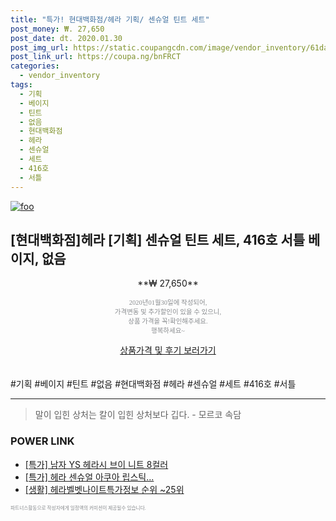 ```yaml
--- 
title: "특가! 현대백화점/헤라 기획/ 센슈얼 틴트 세트" 
post_money: ₩. 27,650 
post_date: dt. 2020.01.30 
post_img_url: https://static.coupangcdn.com/image/vendor_inventory/61da/d82357f0214069c46d4b96e46be6206be061442e0c14da42a3bd3555df4e.jpg 
post_link_url: https://coupa.ng/bnFRCT 
categories: 
  - vendor_inventory 
tags: 
  - 기획 
  - 베이지 
  - 틴트 
  - 없음 
  - 현대백화점 
  - 헤라 
  - 센슈얼 
  - 세트 
  - 416호 
  - 서틀 
--- 
```

[![foo](https://static.coupangcdn.com/image/vendor_inventory/61da/d82357f0214069c46d4b96e46be6206be061442e0c14da42a3bd3555df4e.jpg)](https://coupa.ng/bnFRCT) 

## [현대백화점]헤라 [기획] 센슈얼 틴트 세트, 416호 서틀 베이지, 없음 
<p style="text-align: center;">**₩ 27,650**</p> 
<p style="text-align: center;"><span style="color: #898c8f; font-family: Georgia,Times,serif; font-size: 0.75em;">2020년01월30일에 작성되어, <br>가격변동 및 추가할인이 있을 수 있으니,<br> 상품 가격을 꼭!확인해주세요.<br>행복하세요~</span> 
</p>	 
<div markdown="0" style="text-align: center;"><a href="https://coupa.ng/bnFRCT" class="btn btn--success">상품가격 및 후기 보러가기</a></div> 
<br><br> 
  #기획 #베이지 #틴트 #없음 #현대백화점 #헤라 #센슈얼 #세트 #416호 #서틀 
<hr> 

> 말이 입힌 상처는 칼이 입힌 상처보다 깁다. - 모르코 속담 


### POWER LINK

* <a href="https://blog.naver.com/an0733/221786308642" target="_blank">[특가] 남자 YS 헤라시 브이 니트 8컬러</a>
* <a href="https://blog.naver.com/santokki14/221790243981" target="_blank">[특가] 헤라 센슈얼 아쿠아 립스틱...</a>
* <a href="https://blog.naver.com/sakai111/221774924547" target="_blank"> [생활] 헤라벨벳나이트특가정보 순위 ~25위</a>

<span style="color: #898c8f; font-family: Georgia,Times,serif; font-size: 0.55em;">파트너스활동으로 작성자에게 일정액의 커미션이 제공될수 있습니다.</span> 
